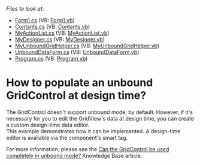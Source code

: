 <!-- default file list -->
*Files to look at*:

* [Form1.cs](./CS/WindowsApplication1/Form1.cs) (VB: [Form1.vb](./VB/WindowsApplication1/Form1.vb))
* [Contants.cs](./CS/WindowsApplication1/Helper/Contants.cs) (VB: [Contants.vb](./VB/WindowsApplication1/Helper/Contants.vb))
* [MyActionList.cs](./CS/WindowsApplication1/Helper/MyActionList.cs) (VB: [MyActionList.vb](./VB/WindowsApplication1/Helper/MyActionList.vb))
* [MyDesigner.cs](./CS/WindowsApplication1/Helper/MyDesigner.cs) (VB: [MyDesigner.vb](./VB/WindowsApplication1/Helper/MyDesigner.vb))
* [MyUnboundGridHelper.cs](./CS/WindowsApplication1/Helper/MyUnboundGridHelper.cs) (VB: [MyUnboundGridHelper.vb](./VB/WindowsApplication1/Helper/MyUnboundGridHelper.vb))
* [UnboundDataForm.cs](./CS/WindowsApplication1/Helper/UnboundDataForm.cs) (VB: [UnboundDataForm.vb](./VB/WindowsApplication1/Helper/UnboundDataForm.vb))
* [Program.cs](./CS/WindowsApplication1/Program.cs) (VB: [Program.vb](./VB/WindowsApplication1/Program.vb))
<!-- default file list end -->
# How to populate an unbound GridControl at design time?


<p>The GridControl doesn't support unbound mode, by default. However, if it's necessary for you to edit the GridView's data at design time, you can create a custom design-time data editor. <br />
This example demonstrates how it can be implemented. A design-time editor is avaliable via the component's smart tag.</p><p>For more information, please see the <a href="https://www.devexpress.com/Support/Center/p/K18372">Can the GridControl be used completely in unbound mode? </a> Knowledge Base article.</p>

<br/>


